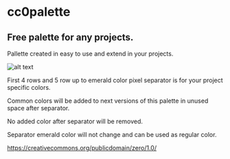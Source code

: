 # cc0palette
## Free palette for any projects.

Pallette created in easy to use and extend in your projects.

![alt text](https://github.com/ipavel83/cc0palette/blob/main/legend_cc0palette.png?raw=true)

First 4 rows and 5 row up to emerald color pixel separator is for your project specific colors.

Common colors will be added to next versions of this palette in unused space after separator.

No added color after separator will be removed.

Separator emerald color will not change and can be used as regular color.

https://creativecommons.org/publicdomain/zero/1.0/

